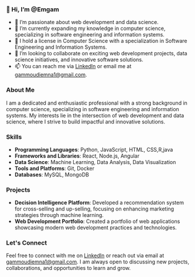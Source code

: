 ### 👋 Hi, I’m @Emgam

- 👀 I’m passionate about web development and data science.
- 🌱 I’m currently expanding my knowledge in computer science, specializing in software engineering and information systems.
- 💼 I hold a license in Computer Science with a specialization in Software Engineering and Information Systems.
- 💞️ I’m looking to collaborate on exciting web development projects, data science initiatives, and innovative software solutions.
- 📫 You can reach me via [LinkedIn](linkedin.com/in/emna-gammoudi-53b218224) or email me at [gammoudiemna1@gmail.com](gammoudiemna1@gmail.com).

### About Me

I am a dedicated and enthusiastic professional with a strong background in computer science, specializing in software engineering and information systems. My interests lie in the intersection of web development and data science, where I strive to build impactful and innovative solutions.

### Skills

- **Programming Languages**: Python, JavaScript, HTML, CSS,R,java
- **Frameworks and Libraries**: React, Node.js, Angular
- **Data Science**: Machine Learning, Data Analysis, Data Visualization
- **Tools and Platforms**: Git, Docker
- **Databases**: MySQL, MongoDB

### Projects

- **Decision Intelligence Platform**: Developed a recommendation system for cross-selling and up-selling, focusing on enhancing marketing strategies through machine learning.
- **Web Development Portfolio**: Created a portfolio of web applications showcasing modern web development practices and technologies.

### Let's Connect

Feel free to connect with me on [LinkedIn](linkedin.com/in/emna-gammoudi-53b218224) or reach out via email at [gammoudiemna1@gmail.com](gammoudiemna1@gmail.com). I am always open to discussing new projects, collaborations, and opportunities to learn and grow.


<!---
Emgam/Emgam is a ✨ special ✨ repository because its `README.md` (this file) appears on your GitHub profile.
You can click the Preview link to take a look at your changes.
--->
